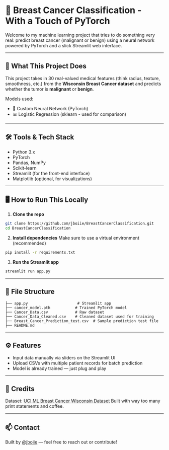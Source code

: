 
# 🧠 Breast Cancer Classification - With a Touch of PyTorch

Welcome to my machine learning project that tries to do something very real: predict breast cancer (malignant or benign) using a neural network powered by PyTorch and a slick Streamlit web interface.

---

## 🧬 What This Project Does

This project takes in 30 real-valued medical features (think radius, texture, smoothness, etc.) from the **Wisconsin Breast Cancer dataset** and predicts whether the tumor is **malignant** or **benign**.

Models used:
- 🧠 Custom Neural Network (PyTorch)
- 📊 Logistic Regression (sklearn - used for comparison)

---

## 🛠️ Tools & Tech Stack

- Python 3.x  
- PyTorch  
- Pandas, NumPy  
- Scikit-learn  
- Streamlit (for the front-end interface)  
- Matplotlib (optional, for visualizations)

---

## 🖥️ How to Run This Locally

1. **Clone the repo**  
```bash
git clone https://github.com/jboiie/BreastCancerClassification.git
cd BreastCancerClassification
````

2. **Install dependencies**
   Make sure to use a virtual environment (recommended)

```bash
pip install -r requirements.txt
```

3. **Run the Streamlit app**

```bash
streamlit run app.py
```

---

## 📂 File Structure

```
├── app.py                      # Streamlit app
├── cancer_model.pth           # Trained PyTorch model
├── Cancer_Data.csv            # Raw dataset
├── Cancer_Data_Cleaned.csv    # Cleaned dataset used for training
├── Breast_Cancer_Prediction_test.csv  # Sample prediction test file
├── README.md
```

---

## ⚙️ Features

* Input data manually via sliders on the Streamlit UI
* Upload CSVs with multiple patient records for batch prediction
* Model is already trained — just plug and play

---

## 🙌 Credits

Dataset: [UCI ML Breast Cancer Wisconsin Dataset](https://archive.ics.uci.edu/ml/datasets/Breast+Cancer+Wisconsin+%28Diagnostic%29)
Built with way too many print statements and coffee.

---

## 📫 Contact

Built by [@jboiie](https://github.com/jboiie) — feel free to reach out or contribute!
